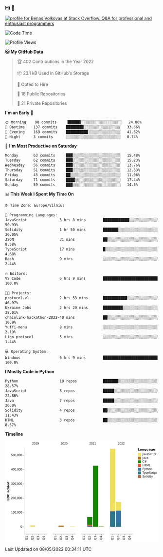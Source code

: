 ### Hi 👋
<a href="https://stackoverflow.com/users/14954249/benas-volkovas"><img src="https://stackoverflow.com/users/flair/14954249.png?theme=dark" width="208" height="58" alt="profile for Benas Volkovas at Stack Overflow, Q&amp;A for professional and enthusiast programmers" title="profile for Benas Volkovas at Stack Overflow, Q&amp;A for professional and enthusiast programmers"></a>

<!--START_SECTION:waka-->
![Code Time](http://img.shields.io/badge/Code%20Time-678%20hrs%2037%20mins-blue)

![Profile Views](http://img.shields.io/badge/Profile%20Views-10-blue)

**🐱 My GitHub Data** 

> 🏆 402 Contributions in the Year 2022
 > 
> 📦 23.1 kB Used in GitHub's Storage 
 > 
> 💼 Opted to Hire
 > 
> 📜 18 Public Repositories 
 > 
> 🔑 21 Private Repositories  
 > 
**I'm an Early 🐤** 

```text
🌞 Morning    98 commits     ██████░░░░░░░░░░░░░░░░░░░   24.08% 
🌆 Daytime    137 commits    ████████░░░░░░░░░░░░░░░░░   33.66% 
🌃 Evening    169 commits    ██████████░░░░░░░░░░░░░░░   41.52% 
🌙 Night      3 commits      ░░░░░░░░░░░░░░░░░░░░░░░░░   0.74%

```
📅 **I'm Most Productive on Saturday** 

```text
Monday       63 commits     ███░░░░░░░░░░░░░░░░░░░░░░   15.48% 
Tuesday      62 commits     ███░░░░░░░░░░░░░░░░░░░░░░   15.23% 
Wednesday    56 commits     ███░░░░░░░░░░░░░░░░░░░░░░   13.76% 
Thursday     51 commits     ███░░░░░░░░░░░░░░░░░░░░░░   12.53% 
Friday       45 commits     ██░░░░░░░░░░░░░░░░░░░░░░░   11.06% 
Saturday     71 commits     ████░░░░░░░░░░░░░░░░░░░░░   17.44% 
Sunday       59 commits     ███░░░░░░░░░░░░░░░░░░░░░░   14.5%

```


📊 **This Week I Spent My Time On** 

```text
⌚︎ Time Zone: Europe/Vilnius

💬 Programming Languages: 
JavaScript               3 hrs 8 mins        ████████████░░░░░░░░░░░░░   50.93% 
Solidity                 1 hr 50 mins        ███████░░░░░░░░░░░░░░░░░░   30.05% 
JSON                     31 mins             ██░░░░░░░░░░░░░░░░░░░░░░░   8.58% 
TypeScript               17 mins             █░░░░░░░░░░░░░░░░░░░░░░░░   4.68% 
Bash                     9 mins              ░░░░░░░░░░░░░░░░░░░░░░░░░   2.44%

🔥 Editors: 
VS Code                  6 hrs 9 mins        █████████████████████████   100.0%

🐱‍💻 Projects: 
protocol-v1              2 hrs 53 mins       ███████████░░░░░░░░░░░░░░   46.97% 
Ukraine Jobs             2 hrs 20 mins       █████████░░░░░░░░░░░░░░░░   38.01% 
chainlink-hackathon-2022-40 mins             ██░░░░░░░░░░░░░░░░░░░░░░░   10.9% 
Yuffi-menu               8 mins              ░░░░░░░░░░░░░░░░░░░░░░░░░   2.19% 
Ligo protocol            5 mins              ░░░░░░░░░░░░░░░░░░░░░░░░░   1.44%

💻 Operating System: 
Windows                  6 hrs 9 mins        █████████████████████████   100.0%

```

**I Mostly Code in Python** 

```text
Python                   10 repos            ███████░░░░░░░░░░░░░░░░░░   28.57% 
JavaScript               8 repos             █████░░░░░░░░░░░░░░░░░░░░   22.86% 
Java                     7 repos             █████░░░░░░░░░░░░░░░░░░░░   20.0% 
Solidity                 4 repos             ██░░░░░░░░░░░░░░░░░░░░░░░   11.43% 
HTML                     3 repos             ██░░░░░░░░░░░░░░░░░░░░░░░   8.57%

```


**Timeline**

![Chart not found](https://raw.githubusercontent.com/BenasVolkovas/BenasVolkovas/main/charts/bar_graph.png) 


 Last Updated on 08/05/2022 00:34:11 UTC
<!--END_SECTION:waka-->
